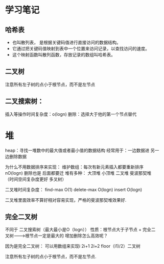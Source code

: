# 学习笔记

## 哈希表
  - 也叫散列表， 是根据关键码值进行直接访问的数据结构。 
  - 它通过把关键码值映射到表中一个位置来访问记录，以查找访问的速度。
  - 这个映射函数叫散列函数，存放记录的数组叫哈希表。

## 二叉树
注意所有左子树的点小于根节点，而不是左节点

## 二叉搜索树：
插入等操作时间复杂度：o(logn) 删除：选择大于他的第一个节点替代

# 堆
heap：寻找一堆数中的最大值或者最小值的数据结构
经常用于：一边数据进 另一边删除数据 

为什么不用数据排序来实现： 维护数组：每次有新元素插入都要重新排序 nO(logn) 删除也是 后面都要迁 堆有多种： 大顶堆 小顶堆 二叉堆 斐波那契堆（时间空间复杂度更好 多叉树） 

二叉堆时间复杂度： find-max O(1) delete-max O(logn) insert O(logn) 

二叉堆里面效率不算好相对容易实现，严格的斐波那契堆效果好.

## 完全二叉树
不同于 二叉搜索树（最大最小是O（logn）） 性质：根节点大于子节点 + 完全二叉树--->根节点一定是最大的 增加删除怎么高效呢？ 

因为是完全二叉树： 可以用数组来实现i 2i+1 2i+2 floor（i1)/2）二叉树

注意所有左子树的点小于根节点，而不是左节点.
